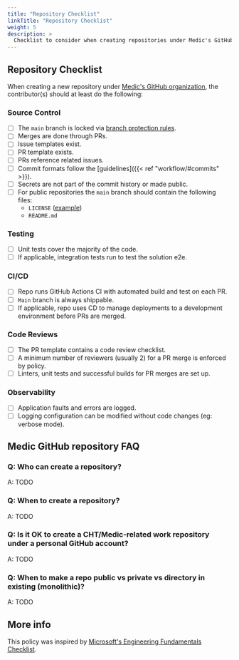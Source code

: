 ```yaml
---
title: "Repository Checklist"
linkTitle: "Repository Checklist"
weight: 5
description: >
  Checklist to consider when creating repositories under Medic's GitHub account
---
```


## Repository Checklist
When creating a new repository under [Medic's GitHub organization](https://github.com/medic), the contributor(s) should at least do the following:

### Source Control
- [ ] The `main` branch is locked via [branch protection rules](https://docs.github.com/en/repositories/configuring-branches-and-merges-in-your-repository/managing-protected-branches/managing-a-branch-protection-rule).
- [ ] Merges are done through PRs.
- [ ] Issue templates exist.
- [ ] PR template exists.
- [ ] PRs reference related issues.
- [ ] Commit formats follow the [guidelines]({{< ref "workflow/#commits" >}}). 
- [ ] Secrets are not part of the commit history or made public.
- [ ] For public repositories the `main` branch should contain the following files:
    - `LICENSE` ([example](https://github.com/medic/cht-core/blob/master/LICENSE))
    - `README.md`

### Testing
- [ ] Unit tests cover the majority of the code.
- [ ] If applicable, integration tests run to test the solution e2e.

### CI/CD
- [ ] Repo runs GitHub Actions CI with automated build and test on each PR.
- [ ] `Main` branch is always shippable.
- [ ] If applicable, repo uses CD to manage deployments to a development environment before PRs are merged.

### Code Reviews
- [ ] The PR template contains a code review checklist.
- [ ] A minimum number of reviewers (usually 2) for a PR merge is enforced by policy.
- [ ] Linters, unit tests and successful builds for PR merges are set up.

### Observability
- [ ] Application faults and errors are logged.
- [ ] Logging configuration can be modified without code changes (eg: verbose mode).

## Medic GitHub repository FAQ

### Q: Who can create a repository?
A: TODO

### Q: When to create a repository?
A: TODO

### Q: Is it OK to create a CHT/Medic-related work repository under a personal GitHub account?
A: TODO

### Q: When to make a repo public vs private vs directory in existing (monolithic)?
A: TODO

## More info

This policy was inspired by [Microsoft's Engineering Fundamentals Checklist](https://microsoft.github.io/code-with-engineering-playbook/ENG-FUNDAMENTALS-CHECKLIST/).